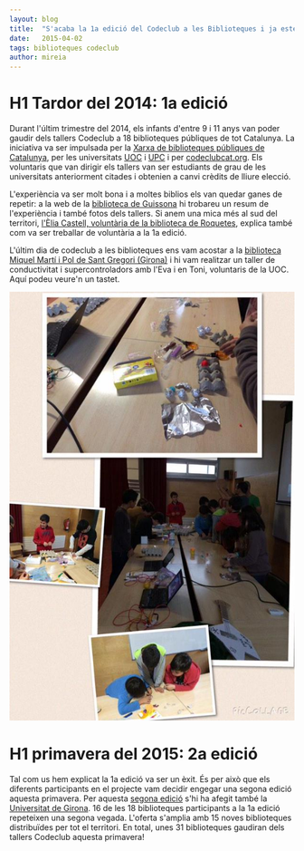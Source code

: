```yaml
---
layout: blog
title:  "S'acaba la 1a edició del Codeclub a les Biblioteques i ja estem apunt per la segona"
date:   2015-04-02 
tags: biblioteques codeclub
author: mireia
---
```


# H1 Tardor del 2014: 1a edició

Durant l'últim trimestre del 2014, els infants d'entre 9 i 11 anys van poder gaudir dels tallers Codeclub a 18 biblioteques públiques de tot Catalunya. La iniciativa va ser impulsada per la [Xarxa de biblioteques públiques de Catalunya](http://biblioteques.gencat.cat/ca/), per les universitats [UOC](http://www.uoc.edu/portal/ca/index.html) i [UPC](http://www.fib.upc.edu/fib.html) i per [codeclubcat.org](http://codeclubcat.org/biblioteques/index.html). Els voluntaris que van dirigir els tallers van ser estudiants de grau de les universitats anteriorment citades i obtenien a canvi crèdits de lliure elecció. 

L'experiència va ser molt bona i a moltes biblios els van quedar ganes de repetir: a la web de la [biblioteca de Guissona](http://www.bibliotecadeguissona.net/index.php/ca/tallerscodeclub.html) hi trobareu un resum de l'experiència i també fotos dels tallers. Si anem una mica més al sud del territori, [l'Èlia Castell, voluntària de la biblioteca de Roquetes](http://cv.uoc.edu/estudiant/noticies/noticies_cat/CA/comunitat/arxiu/2014/entrevista_elia_castell.html?t=%EF%BF%BDlia+Castell%2C+estudiant+del+estudiant+del+grau+d%EF%BF%BDInformaci%EF%BF%BDi+Documentaci%EF%BF%BD%3A+%EF%BF%BDPer+a+aprendre+a+fer+servir+Scratch+no+%EF%BF%BDs+necessari+un+nivell+de+programaci%EF%BF%BDalt%2C+nom%EF%BF%BDs+fan+falta+ganes+d%EF%BF%BDaprendre+i+passar-ho+b%EF%BF%BDa+la+vegada%EF%BF%BD&d=09%2F01%2F2015&u=%2Festudiant%2F_resources%2Fimg%2Fnovetats%2Fhome%2FEntrev_ECastells.jpg#.VLBGgt7FO8M.twitter), explica també com va ser treballar de voluntària a la 1a edició.

L'últim dia de codeclub a les biblioteques ens vam acostar a la [biblioteca Miquel Martí i Pol de Sant Gregori (Girona)](http://www.bibgirona.cat/biblioteca/santgregori) i hi vam realitzar un taller de conductivitat i supercontroladors amb l'Eva i en Toni, voluntaris de la UOC. Aquí podeu veure'n un tastet.

![imatge1](/blog/images_blog/sant_Gregori_controladors.jpg)

# H1 primavera del 2015: 2a edició

Tal com us hem explicat la 1a edició va ser un èxit. És per això que els diferents participants en el projecte vam decidir engegar una segona edició aquesta primavera. Per aquesta [segona edició](http://codeclubcat.org/biblioteques/index.html) s'hi ha afegit també la [Universitat de Girona](http://www.udg.edu/). 16 de les 18 biblioteques participants a la 1a edició repeteixen una segona vegada. L'oferta s'amplia amb 15 noves biblioteques distribuïdes per tot el territori. En total, unes 31 biblioteques gaudiran dels tallers Codeclub aquesta primavera!





